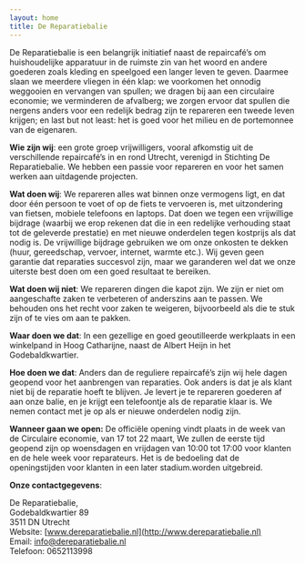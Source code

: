 ```yaml
---
layout: home
title: De Reparatiebalie
---
```


De Reparatiebalie is een belangrijk initiatief  naast de repaircafé’s  om  huishoudelijke apparatuur in de ruimste zin van het woord en andere goederen zoals kleding en speelgoed een langer leven te geven. Daarmee slaan we meerdere vliegen in één klap: we voorkomen het onnodig weggooien en vervangen van spullen; we dragen bij aan een circulaire economie; we verminderen de afvalberg; we zorgen ervoor dat spullen die nergens anders voor een redelijk bedrag zijn te repareren een tweede leven krijgen; en last but not least: het is goed voor het milieu en de portemonnee van de eigenaren.

**Wie zijn wij**: een grote groep vrijwilligers, vooral afkomstig uit de verschillende repaircafé’s in en rond Utrecht, verenigd in Stichting De Reparatiebalie. We hebben een passie voor repareren en voor het samen werken aan uitdagende projecten.

**Wat doen wij**: We repareren alles wat binnen onze vermogens ligt, en dat door één persoon te voet of op de fiets te vervoeren is, met uitzondering van fietsen, mobiele telefoons en laptops. Dat doen we tegen een vrijwillige bijdrage (waarbij we erop rekenen dat die in een redelijke verhouding staat tot de geleverde prestatie) en met nieuwe onderdelen tegen kostprijs als dat nodig is. De vrijwillige bijdrage gebruiken we om onze onkosten te dekken (huur, gereedschap, vervoer, internet, warmte etc.). Wij geven geen garantie dat reparaties succesvol zijn, maar we garanderen wel dat we onze uiterste best doen om een goed resultaat te bereiken.

**Wat doen wij niet**: We repareren dingen die kapot zijn. We zijn er niet om aangeschafte zaken te verbeteren of anderszins aan te passen. We behouden ons het recht voor zaken te weigeren, bijvoorbeeld als die te stuk zijn of te vies om aan te pakken.

**Waar doen we dat**: In een gezellige en goed geoutilleerde werkplaats in een winkelpand in Hoog Catharijne, naast de Albert Heijn in het Godebaldkwartier. 

**Hoe doen we dat**: Anders dan de reguliere repaircafé’s zijn wij hele dagen geopend voor het aanbrengen van reparaties. Ook anders is dat je als klant niet bij de reparatie hoeft te blijven. Je levert je te repareren goederen af aan onze balie, en je krijgt een telefoontje als de reparatie klaar is. We nemen contact met je op als er nieuwe onderdelen nodig zijn.

**Wanneer gaan we open:** De officiële opening vindt plaats in de week van de Circulaire economie, van 17 tot 22 maart, We zullen de eerste tijd geopend zijn op woensdagen en vrijdagen van 10:00 tot 17:00 voor klanten en de hele week voor reparateurs. Het is de bedoeling dat de openingstijden voor klanten in een later stadium.worden uitgebreid.

**Onze contactgegevens**:

De Reparatiebalie,  
Godebaldkwartier 89  
3511 DN Utrecht  
Website: [www.dereparatiebalie.nl](http://www.dereparatiebalie.nl)  
Email: [info@dereparatiebalie.nl](mailto:info@dereparatiebalie.nl)  
Telefoon: 0652113998  
